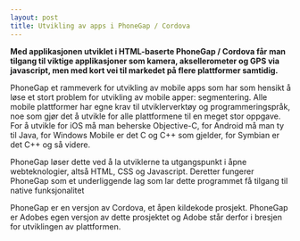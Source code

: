 ```yaml
---
layout: post
title: Utvikling av apps i PhoneGap / Cordova
---
```


**Med applikasjonen utviklet i HTML-baserte PhoneGap / Cordova får man tilgang til viktige applikasjoner som kamera, aksellerometer og GPS via javascript, men med kort vei til markedet på flere plattformer samtidig.**

PhoneGap et rammeverk for utvikling av mobile apps som har som hensikt å løse et stort problem for utvikling av mobile apper: segmentering. Alle mobile plattformer har egne krav til utviklerverktøy og programmeringspråk, noe som gjør det å utvikle for alle plattformene til en meget stor oppgave. For å utvikle for iOS må man beherske Objective-C, for Android må man ty til Java, for Windows Mobile er det C og C++ som gjelder, for Symbian er det C++ og så videre.

PhoneGap løser dette ved å la utviklerne ta utgangspunkt i åpne webteknologier, altså HTML, CSS og Javascript. Deretter fungerer PhoneGap som et underliggende lag som lar dette programmet få tilgang til native funksjonalitet

PhoneGap er en versjon av Cordova, et åpen kildekode prosjekt. PhoneGap er Adobes egen versjon av dette prosjektet og Adobe står derfor i bresjen for utviklingen av plattformen.